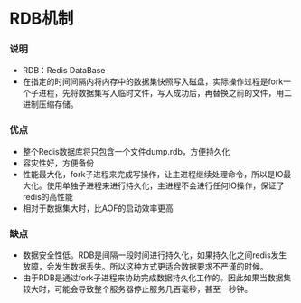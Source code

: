# RDB机制

### 说明
- RDB：Redis DataBase
- 在指定的时间间隔内将内存中的数据集快照写入磁盘，实际操作过程是fork一个子进程，先将数据集写入临时文件，写入成功后，再替换之前的文件，用二进制压缩存储。

### 优点
- 整个Redis数据库将只包含一个文件dump.rdb，方便持久化
- 容灾性好，方便备份
- 性能最大化，fork子进程来完成写操作，让主进程继续处理命令，所以是IO最大化。使用单独子进程来进行持久化，主进程不会进行任何IO操作，保证了redis的高性能
- 相对于数据集大时，比AOF的启动效率更高
### 缺点
- 数据安全性低。RDB是间隔一段时间进行持久化，如果持久化之间redis发生故障，会发生数据丢失。所以这种方式更适合数据要求不严谨的时候。
- 由于RDB是通过fork子进程来协助完成数据持久化工作的。因此如果当数据集较大时，可能会导致整个服务器停止服务几百毫秒，甚至一秒钟。
